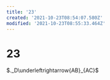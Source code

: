 ```yaml
---
title: '23'
created: '2021-10-23T08:54:07.580Z'
modified: '2021-10-23T08:55:33.464Z'
---
```


# 23

$._D\underleftrightarrow{AB}_{AC}$
